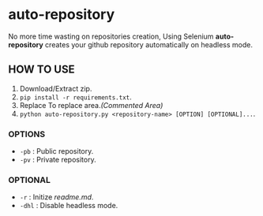 # auto-repository
No more time wasting on repositories creation, Using Selenium **auto-repository** creates your github repository automatically on headless mode.

## HOW TO USE
1. Download/Extract zip.
2. `pip install -r requirements.txt`.
3. Replace To replace area.*(Commented Area)*
4. `python auto-repository.py <repository-name> [OPTION] [OPTIONAL]...`.

### OPTIONS
* `-pb` : Public repository.
* `-pv` : Private repository.

### OPTIONAL
* `-r` : Initize *readme.md*.
* `-dhl` : Disable headless mode.
